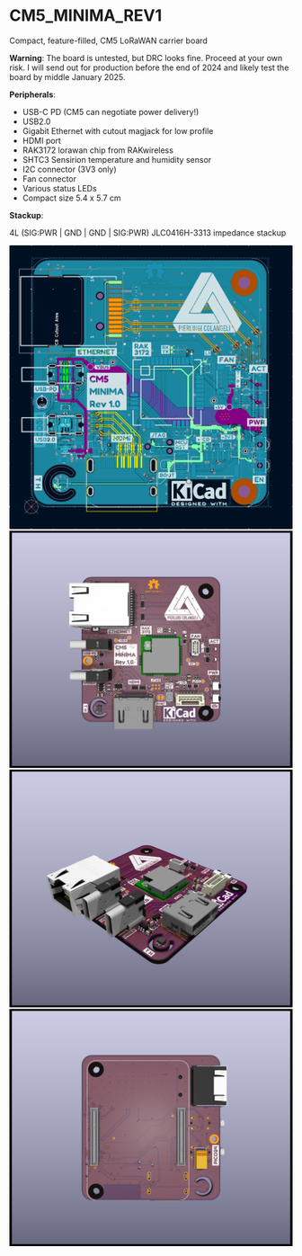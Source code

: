 # CM5_MINIMA_REV1
 Compact, feature-filled, CM5 LoRaWAN carrier board

**Warning**:
The board is untested, but DRC looks fine. Proceed at your own risk. I will send out for production before the end of 2024 and likely test the board by middle January 2025.

**Peripherals**:

- USB-C PD (CM5 can negotiate power delivery!)
- USB2.0 
- Gigabit Ethernet with cutout magjack for low profile
- HDMI port
- RAK3172 lorawan chip from RAKwireless
- SHTC3 Sensirion temperature and humidity sensor
- I2C connector (3V3 only)
- Fan connector
- Various status LEDs
- Compact size 5.4 x 5.7 cm

**Stackup**:

4L (SIG:PWR | GND | GND | SIG:PWR) 
JLC0416H-3313 impedance stackup



 ![PCB](https://github.com/piecol/CM5_MINIMA_REV1/blob/main/PICS/PCB.png)
 ![F](https://github.com/piecol/CM5_MINIMA_REV1/blob/main/PICS/F.png)
 ![SIDE](https://github.com/piecol/CM5_MINIMA_REV1/blob/main/PICS/SIDE.png)
 ![B](https://github.com/piecol/CM5_MINIMA_REV1/blob/main/PICS/B.png)
